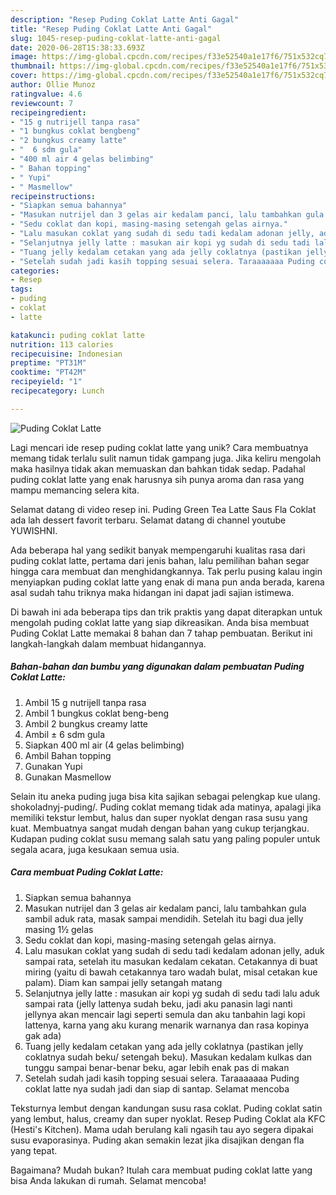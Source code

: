 ```yaml
---
description: "Resep Puding Coklat Latte Anti Gagal"
title: "Resep Puding Coklat Latte Anti Gagal"
slug: 1045-resep-puding-coklat-latte-anti-gagal
date: 2020-06-28T15:38:33.693Z
image: https://img-global.cpcdn.com/recipes/f33e52540a1e17f6/751x532cq70/puding-coklat-latte-foto-resep-utama.jpg
thumbnail: https://img-global.cpcdn.com/recipes/f33e52540a1e17f6/751x532cq70/puding-coklat-latte-foto-resep-utama.jpg
cover: https://img-global.cpcdn.com/recipes/f33e52540a1e17f6/751x532cq70/puding-coklat-latte-foto-resep-utama.jpg
author: Ollie Munoz
ratingvalue: 4.6
reviewcount: 7
recipeingredient:
- "15 g nutrijell tanpa rasa"
- "1 bungkus coklat bengbeng"
- "2 bungkus creamy latte"
- "  6 sdm gula"
- "400 ml air 4 gelas belimbing"
- " Bahan topping"
- " Yupi"
- " Masmellow"
recipeinstructions:
- "Siapkan semua bahannya"
- "Masukan nutrijel dan 3 gelas air kedalam panci, lalu tambahkan gula sambil aduk rata, masak sampai mendidih. Setelah itu bagi dua jelly masing 1½ gelas"
- "Sedu coklat dan kopi, masing-masing setengah gelas airnya."
- "Lalu masukan coklat yang sudah di sedu tadi kedalam adonan jelly, aduk sampai rata, setelah itu masukan kedalam cekatan. Cetakannya di buat miring (yaitu di bawah cetakannya taro wadah bulat, misal cetakan kue palam). Diam kan sampai jelly setangah matang"
- "Selanjutnya jelly latte : masukan air kopi yg sudah di sedu tadi lalu aduk sampai rata (jelly lattenya sudah beku, jadi aku panasin lagi nanti jellynya akan mencair lagi seperti semula dan aku tanbahin lagi kopi lattenya, karna yang aku kurang menarik warnanya dan rasa kopinya gak ada)"
- "Tuang jelly kedalam cetakan yang ada jelly coklatnya (pastikan jelly coklatnya sudah beku/ setengah beku). Masukan kedalam kulkas dan tunggu sampai benar-benar beku, agar lebih enak pas di makan"
- "Setelah sudah jadi kasih topping sesuai selera. Taraaaaaaa Puding coklat latte nya sudah jadi dan siap di santap. Selamat mencoba"
categories:
- Resep
tags:
- puding
- coklat
- latte

katakunci: puding coklat latte 
nutrition: 113 calories
recipecuisine: Indonesian
preptime: "PT31M"
cooktime: "PT42M"
recipeyield: "1"
recipecategory: Lunch

---
```



![Puding Coklat Latte](https://img-global.cpcdn.com/recipes/f33e52540a1e17f6/751x532cq70/puding-coklat-latte-foto-resep-utama.jpg)

Lagi mencari ide resep puding coklat latte yang unik? Cara membuatnya memang tidak terlalu sulit namun tidak gampang juga. Jika keliru mengolah maka hasilnya tidak akan memuaskan dan bahkan tidak sedap. Padahal puding coklat latte yang enak harusnya sih punya aroma dan rasa yang mampu memancing selera kita.

Selamat datang di video resep ini. Puding Green Tea Latte Saus Fla Coklat ada lah dessert favorit terbaru. Selamat datang di channel youtube YUWISHNI.

Ada beberapa hal yang sedikit banyak mempengaruhi kualitas rasa dari puding coklat latte, pertama dari jenis bahan, lalu pemilihan bahan segar hingga cara membuat dan menghidangkannya. Tak perlu pusing kalau ingin menyiapkan puding coklat latte yang enak di mana pun anda berada, karena asal sudah tahu triknya maka hidangan ini dapat jadi sajian istimewa.


Di bawah ini ada beberapa tips dan trik praktis yang dapat diterapkan untuk mengolah puding coklat latte yang siap dikreasikan. Anda bisa membuat Puding Coklat Latte memakai 8 bahan dan 7 tahap pembuatan. Berikut ini langkah-langkah dalam membuat hidangannya.

<!--inarticleads1-->

##### Bahan-bahan dan bumbu yang digunakan dalam pembuatan Puding Coklat Latte:

1. Ambil 15 g nutrijell tanpa rasa
1. Ambil 1 bungkus coklat beng-beng
1. Ambil 2 bungkus creamy latte
1. Ambil  ± 6 sdm gula
1. Siapkan 400 ml air (4 gelas belimbing)
1. Ambil  Bahan topping
1. Gunakan  Yupi
1. Gunakan  Masmellow


Selain itu aneka puding juga bisa kita sajikan sebagai pelengkap kue ulang. shokoladnyj-puding/. Puding coklat memang tidak ada matinya, apalagi jika memiliki tekstur lembut, halus dan super nyoklat dengan rasa susu yang kuat. Membuatnya sangat mudah dengan bahan yang cukup terjangkau. Kudapan puding coklat susu memang salah satu yang paling populer untuk segala acara, juga kesukaan semua usia. 

<!--inarticleads2-->

##### Cara membuat Puding Coklat Latte:

1. Siapkan semua bahannya
1. Masukan nutrijel dan 3 gelas air kedalam panci, lalu tambahkan gula sambil aduk rata, masak sampai mendidih. Setelah itu bagi dua jelly masing 1½ gelas
1. Sedu coklat dan kopi, masing-masing setengah gelas airnya.
1. Lalu masukan coklat yang sudah di sedu tadi kedalam adonan jelly, aduk sampai rata, setelah itu masukan kedalam cekatan. Cetakannya di buat miring (yaitu di bawah cetakannya taro wadah bulat, misal cetakan kue palam). Diam kan sampai jelly setangah matang
1. Selanjutnya jelly latte : masukan air kopi yg sudah di sedu tadi lalu aduk sampai rata (jelly lattenya sudah beku, jadi aku panasin lagi nanti jellynya akan mencair lagi seperti semula dan aku tanbahin lagi kopi lattenya, karna yang aku kurang menarik warnanya dan rasa kopinya gak ada)
1. Tuang jelly kedalam cetakan yang ada jelly coklatnya (pastikan jelly coklatnya sudah beku/ setengah beku). Masukan kedalam kulkas dan tunggu sampai benar-benar beku, agar lebih enak pas di makan
1. Setelah sudah jadi kasih topping sesuai selera. Taraaaaaaa Puding coklat latte nya sudah jadi dan siap di santap. Selamat mencoba


Teksturnya lembut dengan kandungan susu rasa coklat. Puding coklat satin yang lembut, halus, creamy dan super nyoklat. Resep Puding Coklat ala KFC (Hesti&#39;s Kitchen). Mama udah berulang kali ngasih tau ayo segera dipakai susu evaporasinya. Puding akan semakin lezat jika disajikan dengan fla yang tepat. 

Bagaimana? Mudah bukan? Itulah cara membuat puding coklat latte yang bisa Anda lakukan di rumah. Selamat mencoba!
